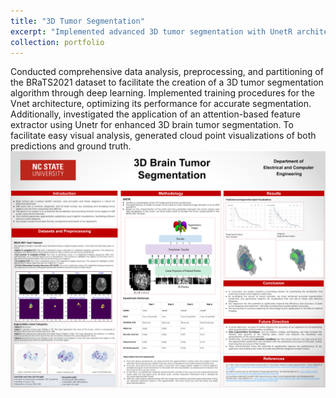 ```yaml
---
title: "3D Tumor Segmentation"
excerpt: "Implemented advanced 3D tumor segmentation with UnetR architecture, leveraging a fusion of ViT and Unet for enhanced tumor class localization. Visualized and rendered the algorithm's predictions in three dimensions for comprehensive analysis.<br/><img src='/images/3d_tumor_segmentation.png'>"
collection: portfolio
---
```


Conducted comprehensive data analysis, preprocessing, and partitioning of the BRaTS2021 dataset to facilitate the creation of a 3D tumor segmentation algorithm through deep learning. Implemented training procedures for the Vnet architecture, optimizing its performance for accurate segmentation. Additionally, investigated the application of an attention-based feature extractor using Unetr for enhanced 3D brain tumor segmentation. To facilitate easy visual analysis, generated cloud point visualizations of both predictions and ground truth.
![Model Predictions of the Tumor sub-regions](/images/3d_tumor_segmentation.png)


